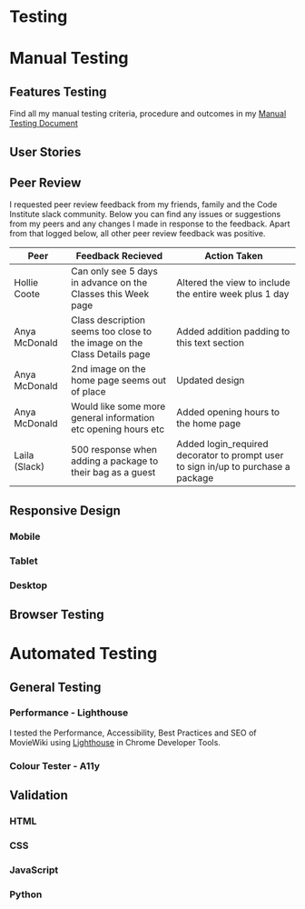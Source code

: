 # Testing

# Manual Testing

## Features Testing
Find all my manual testing criteria, procedure and outcomes in my [Manual Testing Document](ms4-manual-feature-testing.pdf)

## User Stories

## Peer Review

I requested peer review feedback from my friends, family and the Code Institute slack community. Below you can find any issues or suggestions from my peers and any changes I made in response to the feedback. Apart from that logged below, all other peer review feedback was positive.

|Peer |Feedback Recieved |Action Taken |
|-----|-----|-----|
|Hollie Coote |Can only see 5 days in advance on the Classes this Week page |Altered the view to include the entire week plus 1 day |
|Anya McDonald |Class description seems too close to the image on the Class Details page |Added addition padding to this text section |
|Anya McDonald |2nd image on the home page seems out of place |Updated design |
|Anya McDonald |Would like some more general information etc opening hours etc  |Added opening hours to the home page |
|Laila (Slack) |500 response when adding a package to their bag as a guest  |Added login_required decorator to prompt user to sign in/up to purchase a package |

## Responsive Design 

### Mobile
### Tablet
### Desktop

## Browser Testing


# Automated Testing

## General Testing

### Performance - Lighthouse
I tested the Performance, Accessibility, Best Practices and SEO of MovieWiki using [Lighthouse](https://developers.google.com/web/tools/lighthouse) in Chrome Developer Tools.

### Colour Tester - A11y

## Validation

### HTML

### CSS

### JavaScript

### Python